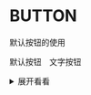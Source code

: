# BUTTON

默认按钮的使用

<ls-button  type="primary" style="margin-right:10px">默认按钮</ls-button>
<ls-button type="text">文字按钮</ls-button>

<details>
<summary> 展开看看 </summary>

```vue
<ls-button type="primary" style="margin-right:10px">默认按钮</ls-button> <ls-button type="text">文字按钮</ls-button>
```

</details>
